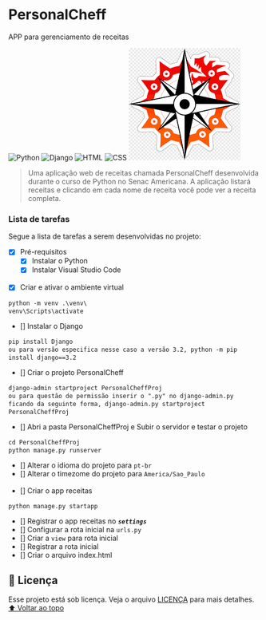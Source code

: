 # PersonalCheff
 APP para gerenciamento de receitas

 <!---Esses são exemplos. Veja https://shields.io para outras pessoas ou para personalizar este conjunto de escudos. Você pode querer incluir dependências, status do projeto e informações de licença aqui--->
![Python](https://img.shields.io/badge/Python-14354C?style=for-the-badge&logo=python&logoColor=white)
![Django](https://img.shields.io/badge/Django-092E20?style=for-the-badge&logo=django&logoColor=white)
![HTML](https://img.shields.io/badge/HTML5-E34F26?style=for-the-badge&logo=html5&logoColor=white)
![CSS](https://img.shields.io/badge/CSS3-1572B6?style=for-the-badge&logo=css3&logoColor=white)
<img src="exemplo-image.png" alt="exemplo imagem">
> Uma aplicação web de receitas chamada PersonalCheff desenvolvida durante o curso de Python no Senac Americana. A aplicação listará receitas e clicando em cada nome de receita você pode ver a receita completa.
### Lista de tarefas
Segue a lista de tarefas a serem desenvolvidas no projeto:
- [X] Pré-requisitos
    - [X] Instalar o Python
    - [X] Instalar Visual Studio Code
<br><br>
- [X] Criar e ativar o ambiente virtual
```
python -m venv .\venv\
venv\Scripts\activate
```
- [] Instalar o Django
```
pip install Django
ou para versão especifica nesse caso a versão 3.2, python -m pip install django==3.2
```
- [] Criar o projeto PersonalCheff
```
django-admin startproject PersonalCheffProj
ou para questão de permissão inserir o ".py" no django-admin.py ficando da seguinte forma, django-admin.py startproject PersonalCheffProj
```
- [] Abri a pasta PersonalCheffProj e Subir o servidor e testar o projeto
```
cd PersonalCheffProj
python manage.py runserver
```
- [] Alterar o idioma do projeto para `pt-br`
- [] Alterar o timezome do projeto para `America/Sao_Paulo` <br><br>
- [] Criar o app receitas
```
python manage.py startapp
```
- [] Registrar o app receitas no ***`settings`***
- [] Configurar a rota inicial na `urls.py`
- [] Criar a `view` para rota inicial
- [] Registrar a rota inicial
- [] Criar o arquivo index.html

## 📝 Licença
Esse projeto está sob licença. Veja o arquivo [LICENÇA](LICENSE.md) para mais detalhes.
[⬆ Voltar ao topo](#nome-do-projeto)<br>

